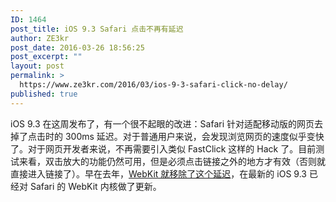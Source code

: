 ```yaml
---
ID: 1464
post_title: iOS 9.3 Safari 点击不再有延迟
author: ZE3kr
post_date: 2016-03-26 18:56:25
post_excerpt: ""
layout: post
permalink: >
  https://www.ze3kr.com/2016/03/ios-9-3-safari-click-no-delay/
published: true
---
```

iOS 9.3 在这周发布了，有一个很不起眼的改进：Safari 针对适配移动版的网页去掉了点击时的 300ms 延迟。对于普通用户来说，会发现浏览网页的速度似乎变快了。对于网页开发者来说，不再需要引入类似 FastClick 这样的 Hack 了。目前测试来看，双击放大的功能仍然可用，但是必须点击链接之外的地方才有效（否则就直接进入链接了）。早在去年，<a target="_blank" href="https://trac.webkit.org/changeset/191072">WebKit 就移除了这个延迟</a>，在最新的 iOS 9.3 已经对 Safari 的 WebKit 内核做了更新。